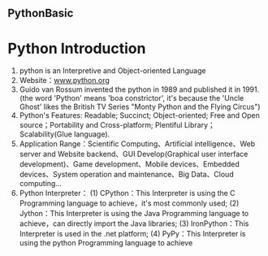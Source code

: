 ## PythonBasic
# Python Introduction
  1. python is an Interpretive and Object-oriented Language
  2. Website：www.python.org
  3. Guido van Rossum invented the python in 1989 and published it in 1991.(the word 'Python' means 'boa constrictor', it's because the 'Uncle Ghost' likes the British TV Series "Monty Python and the Flying Circus")
  4. Python's Features: Readable; Succinct; Object-oriented; Free and Open source；Portability and Cross-platform; Plentiful Library；Scalability(Glue language).
  5. Application Range：Scientific Computing、Artificial intelligence、Web server and Website backend、GUI Develop(Graphical user interface development)、Game development、Mobile devices、Embedded devices、System operation and maintenance、Big Data、Cloud computing...
  6. Python Interpreter：
    (1) CPython：This Interpreter is using the C Programming language to achieve，it's most commonly used;
    (2) Jython：This Interpreter is using the Java Programming language to achieve，can directly import the Java libraries;
    (3) IronPython：This Interpreter is used in the .net platform;
    (4) PyPy：This Interpreter is using the python Programming language to achieve
